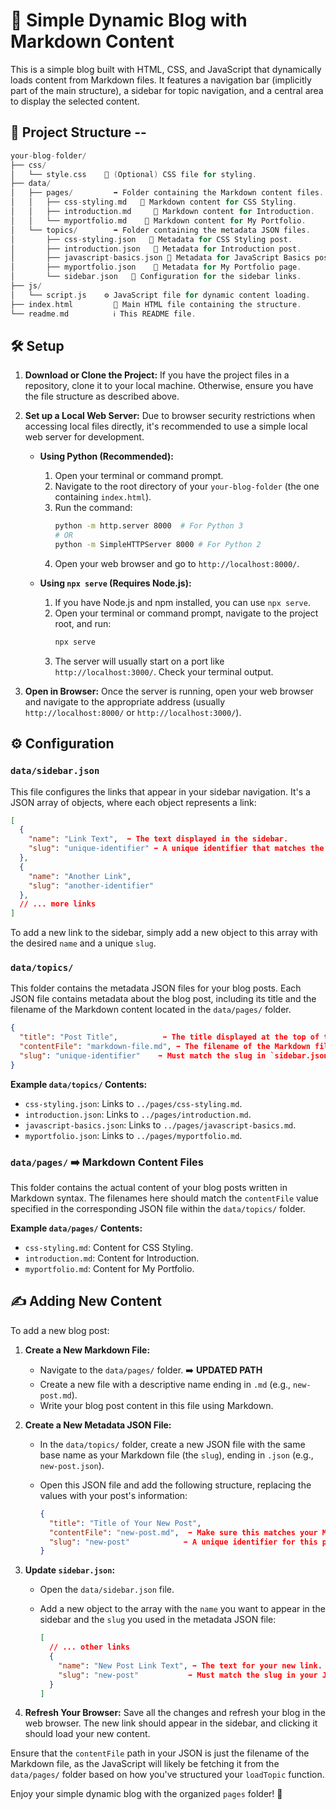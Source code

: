 # 🚀 Simple Dynamic Blog with Markdown Content

This is a simple blog built with HTML, CSS, and JavaScript that dynamically loads content from Markdown files. It features a navigation bar (implicitly part of the main structure), a sidebar for topic navigation, and a central area to display the selected content.

## 📂 Project Structure --

```c++
your-blog-folder/
├── css/
│   └── style.css    🎨 (Optional) CSS file for styling.
├── data/
│   ├── pages/         ➡️ Folder containing the Markdown content files.
│   │   ├── css-styling.md   📜 Markdown content for CSS Styling.
│   │   ├── introduction.md     📜 Markdown content for Introduction.
│   │   └── myportfolio.md    📜 Markdown content for My Portfolio.
│   └── topics/        ➡️ Folder containing the metadata JSON files.
│       ├── css-styling.json   📝 Metadata for CSS Styling post.
│       ├── introduction.json   📝 Metadata for Introduction post.
│       ├── javascript-basics.json 📝 Metadata for JavaScript Basics post.
│       ├── myportfolio.json    📝 Metadata for My Portfolio page.
│       └── sidebar.json   🔗 Configuration for the sidebar links.
├── js/
│   └── script.js    ⚙️ JavaScript file for dynamic content loading.
├── index.html         📄 Main HTML file containing the structure.
└── readme.md          ℹ️ This README file.
```

## 🛠️ Setup

1.  **Download or Clone the Project:**
    If you have the project files in a repository, clone it to your local machine. Otherwise, ensure you have the file structure as described above.

2.  **Set up a Local Web Server:**
    Due to browser security restrictions when accessing local files directly, it's recommended to use a simple local web server for development.

    * **Using Python (Recommended):**
        1.  Open your terminal or command prompt.
        2.  Navigate to the root directory of your `your-blog-folder` (the one containing `index.html`).
        3.  Run the command:
            ```bash
            python -m http.server 8000  # For Python 3
            # OR
            python -m SimpleHTTPServer 8000 # For Python 2
            ```
        4.  Open your web browser and go to `http://localhost:8000/`.

    * **Using `npx serve` (Requires Node.js):**
        1.  If you have Node.js and npm installed, you can use `npx serve`.
        2.  Open your terminal or command prompt, navigate to the project root, and run:
            ```bash
            npx serve
            ```
        3.  The server will usually start on a port like `http://localhost:3000/`. Check your terminal output.

3.  **Open in Browser:** Once the server is running, open your web browser and navigate to the appropriate address (usually `http://localhost:8000/` or `http://localhost:3000/`).

## ⚙️ Configuration

### `data/sidebar.json`

This file configures the links that appear in your sidebar navigation. It's a JSON array of objects, where each object represents a link:

```json
[
  {
    "name": "Link Text",  ➡️ The text displayed in the sidebar.
    "slug": "unique-identifier" ➡️ A unique identifier that matches the filename (without extension) of the corresponding topic JSON file in `data/topics/`.
  },
  {
    "name": "Another Link",
    "slug": "another-identifier"
  },
  // ... more links
]
```

To add a new link to the sidebar, simply add a new object to this array with the desired `name` and a unique `slug`.

### `data/topics/`

This folder contains the metadata JSON files for your blog posts. Each JSON file contains metadata about the blog post, including its title and the filename of the Markdown content located in the `data/pages/` folder.

```json
{
  "title": "Post Title",          ➡️ The title displayed at the top of the content area.
  "contentFile": "markdown-file.md", ➡️ The filename of the Markdown file for this post (located in `data/pages/`).
  "slug": "unique-identifier"    ➡️ Must match the slug in `sidebar.json`.
}
```

**Example `data/topics/` Contents:**

* `css-styling.json`: Links to `../pages/css-styling.md`.
* `introduction.json`: Links to `../pages/introduction.md`.
* `javascript-basics.json`: Links to `../pages/javascript-basics.md`.
* `myportfolio.json`: Links to `../pages/myportfolio.md`.

### `data/pages/` ➡️ Markdown Content Files

This folder contains the actual content of your blog posts written in Markdown syntax. The filenames here should match the `contentFile` value specified in the corresponding JSON file within the `data/topics/` folder.

**Example `data/pages/` Contents:**

* `css-styling.md`: Content for CSS Styling.
* `introduction.md`: Content for Introduction.
* `myportfolio.md`: Content for My Portfolio.

## ✍️ Adding New Content

To add a new blog post:

1.  **Create a New Markdown File:**
    * Navigate to the `data/pages/` folder. ➡️ **UPDATED PATH**
    * Create a new file with a descriptive name ending in `.md` (e.g., `new-post.md`).
    * Write your blog post content in this file using Markdown.

2.  **Create a New Metadata JSON File:**
    * In the `data/topics/` folder, create a new JSON file with the same base name as your Markdown file (the `slug`), ending in `.json` (e.g., `new-post.json`).
    * Open this JSON file and add the following structure, replacing the values with your post's information:

        ```json
        {
          "title": "Title of Your New Post",
          "contentFile": "new-post.md",  ➡️ Make sure this matches your Markdown filename in `data/pages/`.
          "slug": "new-post"            ➡️ A unique identifier for this post.
        }
        ```

3.  **Update `sidebar.json`:**
    * Open the `data/sidebar.json` file.
    * Add a new object to the array with the `name` you want to appear in the sidebar and the `slug` you used in the metadata JSON file:

        ```json
        [
          // ... other links
          {
            "name": "New Post Link Text", ➡️ The text for your new link.
            "slug": "new-post"           ➡️ Must match the slug in your JSON file.
          }
        ]
        ```

4.  **Refresh Your Browser:** Save all the changes and refresh your blog in the web browser. The new link should appear in the sidebar, and clicking it should load your new content.

Ensure that the `contentFile` path in your JSON is just the filename of the Markdown file, as the JavaScript will likely be fetching it from the `data/pages/` folder based on how you've structured your `loadTopic` function.

Enjoy your simple dynamic blog with the organized `pages` folder! 🎉
```
